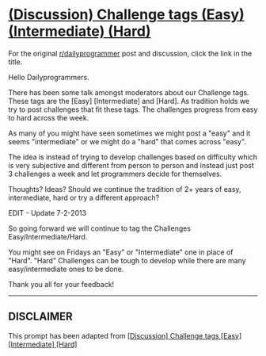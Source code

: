 # [(Discussion) Challenge tags (Easy) (Intermediate) (Hard)](https://www.reddit.com/r/dailyprogrammer/comments/28kl7b/discussion_challenge_tags_easy_intermediate_hard/)

For the original [r/dailyprogrammer](https://www.reddit.com/r/dailyprogrammer/) post and discussion, click the link in the title.

Hello Dailyprogrammers. 

There has been some talk amongst moderators about our Challenge tags. These tags are the [Easy] [Intermediate] and [Hard]. As tradition holds we try to post challenges that fit these tags. The challenges progress from easy to hard across the week.

As many of you might have seen sometimes we might post a "easy" and it seems "intermediate" or we might do a "hard" that comes across "easy".

The idea is instead of trying to develop challenges based on difficulty which is very subjective and different from person to person and instead just post 3 challenges a week and let programmers decide for themselves.

Thoughts? Ideas? Should we continue the tradition of 2+ years of easy, intermediate, hard or try a different approach?

EDIT - Update 7-2-2013

So going forward we will continue to tag the Challenges Easy/Intermediate/Hard. 

You might see on Fridays an "Easy" or "Intermediate" one in place of "Hard". "Hard" Challenges can be tough to develop while there are many easy/intermediate ones to be done.

Thank you all for your feedback!


----
## **DISCLAIMER**
This prompt has been adapted from [[Discussion] Challenge tags [Easy] [Intermediate] [Hard]](https://www.reddit.com/r/dailyprogrammer/comments/28kl7b/discussion_challenge_tags_easy_intermediate_hard/
)
